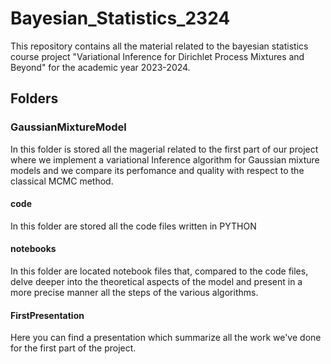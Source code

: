# Bayesian_Statistics_2324
This repository contains all the material related to the bayesian statistics course project "Variational Inference for Dirichlet Process Mixtures and Beyond" for the academic year 2023-2024.
## Folders ##
### GaussianMixtureModel ###
In this folder is stored all the magerial related to the first part of our project where we implement a variational Inference algorithm for Gaussian mixture models and we compare its perfomance and quality with respect to the classical MCMC method.
#### code ####
In this folder are stored all the code files written in PYTHON
#### notebooks ####
In this folder are located notebook files that, compared to the code files, delve deeper into the theoretical aspects of the model and present in a more precise manner all the steps of the various algorithms.
#### FirstPresentation ####
Here you can find a presentation which summarize all the work we've done for the first part of the project.
